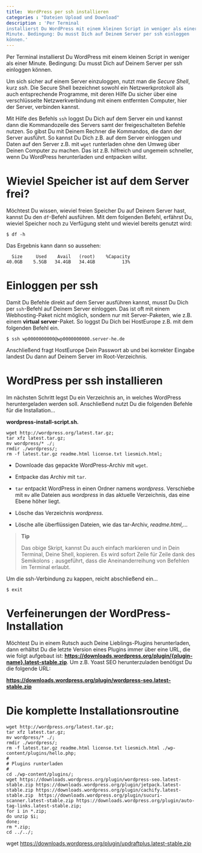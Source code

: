```yaml
---
title:  WordPress per ssh installieren
categories : "Dateien Upload und Download"
description : 'Per Terminal
installierst Du WordPress mit einem kleinen Script in weniger als einer
Minute. Bedingung: Du musst Dich auf Deinem Server per ssh einloggen
können.'
---
```

Per Terminal installierst Du WordPress mit einem kleinen Script in
weniger als einer Minute. Bedingung: Du musst Dich auf Deinem Server per
ssh einloggen können.
<!-- readmore -->

Um sich sicher auf einem Server einzuloggen, nutzt man die *Secure
Shell*, kurz *ssh*. Die Secure Shell bezeichnet sowohl ein
Netzwerkprotokoll als auch entsprechende Programme, mit deren Hilfe Du
sicher über eine verschlüsselte Netzwerkverbindung mit einem entfernten
Computer, hier der Server, verbinden kannst.

Mit Hilfe des Befehls `ssh` loggst Du Dich auf dem Server ein und kannst
dann die Kommandozeile des Servers samt der freigeschalteten Befehle
nutzen. So gibst Du mit Deinem Rechner die Kommandos, die dann der
Server ausführt. So kannst Du Dich z.B. auf dem Server einloggen und
Daten auf den Server z.B. mit `wget` runterladen ohne den Umweg über
Deinen Computer zu machen. Das ist z.B. hilfreich und ungemein
schneller, wenn Du WordPress herunterladen und entpacken willst.

# Wieviel Speicher ist auf dem Server frei?

Möchtest Du wissen, wieviel freien Speicher Du auf Deinem Server hast,
kannst Du den `df`-Befehl ausführen. Mit dem folgenden Befehl, erfährst
Du, wieviel Speicher noch zu Verfügung steht und wieviel bereits genutzt
wird:

    $ df -h

Das Ergebnis kann dann so aussehen:

``` 
  Size     Used    Avail   (root)    %Capacity
40.0GB    5.5GB   34.4GB   34.4GB          13%
```

# Einloggen per ssh

Damit Du Befehle direkt auf dem Server ausführen kannst, musst Du Dich
per `ssh`-Befehl auf Deinem Server einloggen. Das ist oft mit einem
Webhosting-Paket nicht möglich, sondern nur mit Server-Paketen, wie z.B.
einem **virtual server**-Paket. So loggst Du Dich bei HostEurope z.B.
mit dem folgenden Befehl ein.

    $ ssh wp0000000000@wp0000000000.server-he.de

Anschließend fragt HostEurope Dein Passwort ab und bei korrekter Eingabe
landest Du dann auf Deinem Server im Root-Verzeichnis.

# WordPress per ssh installieren

Im nächsten Schritt legst Du ein Verzeichnis an, in welches WordPress
heruntergeladen werden soll. Anschließend nutzt Du die folgenden Befehle
für die Installation…

**wordpress-install-script.sh.**

``` 
wget http://wordpress.org/latest.tar.gz;  
tar xfz latest.tar.gz;  
mv wordpress/* ./;  
rmdir ./wordpress/;  
rm -f latest.tar.gz readme.html license.txt liesmich.html;  
```

  - Downloade das gepackte WordPress-Archiv mit `wget`.

  - Entpacke das Archiv mit `tar`.

  - `tar` entpackt WordPress in einen Ordner namens *wordpress*.
    Verschiebe mit `mv` alle Dateien aus *wordpress* in das aktuelle
    Verzeichnis, das eine Ebene höher liegt.

  - Lösche das Verzeichnis *wordpress*.

  - Lösche alle überflüssigen Dateien, wie das tar-Archiv,
    *readme.html*,…

> **Tip**
> 
> Das obige Skript, kannst Du auch einfach markieren und in Dein
> Terminal, Deine Shell, kopieren. Es wird sofort Zeile für Zeile dank
> des Semikolons `;` ausgeführt, dass die Aneinanderreihung von Befehlen
> im Terminal erlaubt.

Um die ssh-Verbindung zu kappen, reicht abschließend ein…

    $ exit

# Verfeinerungen der WordPress-Installation

Möchtest Du in einem Rutsch auch Deine Lieblings-Plugins herunterladen,
dann erhältst Du die letzte Version eines Plugins immer über eine URL,
die wie folgt aufgebaut ist:
**<https://downloads.wordpress.org/plugin/{plugin-name}.latest-stable.zip>**.
Um z.B. Yoast SEO herunterzuladen benötigst Du die folgende
URL:

**<https://downloads.wordpress.org/plugin/wordpress-seo.latest-stable.zip>**

# Die komplette Installationsroutine

    wget http://wordpress.org/latest.tar.gz;
    tar xfz latest.tar.gz;
    mv wordpress/* ./;
    rmdir ./wordpress/;
    rm -f latest.tar.gz readme.html license.txt liesmich.html ./wp-content/plugins/hello.php;
    #
    # Plugins runterladen
    #
    cd ./wp-content/plugins/;
    wget https://downloads.wordpress.org/plugin/wordpress-seo.latest-stable.zip https://downloads.wordpress.org/plugin/jetpack.latest-stable.zip https://downloads.wordpress.org/plugin/cachify.latest-stable.zip  https://downloads.wordpress.org/plugin/sucuri-scanner.latest-stable.zip https://downloads.wordpress.org/plugin/auto-tag-links.latest-stable.zip;
    for i in *.zip;
    do unzip $i;
    done;
    rm *.zip;
    cd ../../;

wget
<https://downloads.wordpress.org/plugin/updraftplus.latest-stable.zip>
